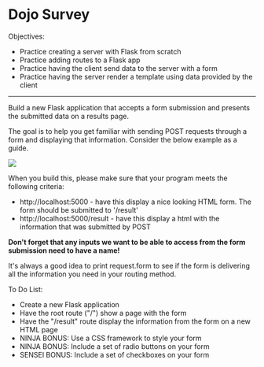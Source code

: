 <h1>Dojo Survey</h1>

<p>Objectives:</p>
<ul>
    <li>Practice creating a server with Flask from scratch</li>
    <li>Practice adding routes to a Flask app</li>
    <li>Practice having the client send data to the server with a form</li>
    <li>Practice having the server render a template using data provided by the client</li>
</ul>

<hr>

<p>Build a new Flask application that accepts a form submission and presents the submitted data on a results page.</p>

<p>The goal is to help you get familiar with sending POST requests through a form and displaying that information. Consider the below example as a guide.</p>

<img src="https://github.com/alirabah93/Coding-Dojo/blob/master/python/flask/dojo_survey/screenshots/pic.jpg"/>

<p>When you build this, please make sure that your program meets the following criteria:</p>

<ul>
    <li>http://localhost:5000 - have this display a nice looking HTML form.  The form should be submitted to '/result'</li>
    <li>http://localhost:5000/result - have this display a html with the information that was submitted by POST</li>
</ul>

<p><strong>Don't forget that any inputs we want to be able to access from the form submission need to have a name!</strong></p>

<p>It's always a good idea to print request.form to see if the form is delivering all the information you need in your routing method.</p>


<p>To Do List:</p>
<ul>
    <li>Create a new Flask application</li>
    <li>Have the root route ("/") show a page with the form</li>
    <li>Have the "/result" route display the information from the form on a new HTML page</li>
    <li>NINJA BONUS: Use a CSS framework to style your form</li>
    <li>NINJA BONUS: Include a set of radio buttons on your form</li>
    <li>SENSEI BONUS: Include a set of checkboxes on your form</li>
</ul>


